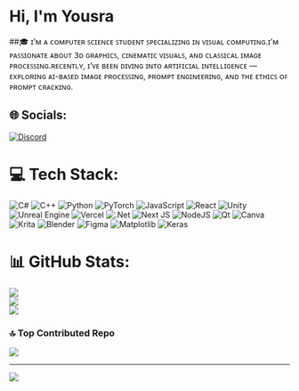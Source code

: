 
#  Hi, I'm Yousra





##🎓 ɪ’ᴍ ᴀ ᴄᴏᴍᴘᴜᴛᴇʀ ꜱᴄɪᴇɴᴄᴇ ꜱᴛᴜᴅᴇɴᴛ ꜱᴘᴇᴄɪᴀʟɪᴢɪɴɢ ɪɴ ᴠɪꜱᴜᴀʟ ᴄᴏᴍᴘᴜᴛɪɴɢ.ɪ’ᴍ ᴘᴀꜱꜱɪᴏɴᴀᴛᴇ ᴀʙᴏᴜᴛ 𝟥ᴅ ɢʀᴀᴘʜɪᴄꜱ, ᴄɪɴᴇᴍᴀᴛɪᴄ ᴠɪꜱᴜᴀʟꜱ, ᴀɴᴅ ᴄʟᴀꜱꜱɪᴄᴀʟ ɪᴍᴀɢᴇ ᴘʀᴏᴄᴇꜱꜱɪɴɢ.ʀᴇᴄᴇɴᴛʟʏ, ɪ’ᴠᴇ ʙᴇᴇɴ ᴅɪᴠɪɴɢ ɪɴᴛᴏ ᴀʀᴛɪꜰɪᴄɪᴀʟ ɪɴᴛᴇʟʟɪɢᴇɴᴄᴇ — ᴇxᴘʟᴏʀɪɴɢ ᴀɪ-ʙᴀꜱᴇᴅ ɪᴍᴀɢᴇ ᴘʀᴏᴄᴇꜱꜱɪɴɢ, ᴘʀᴏᴍᴘᴛ ᴇɴɢɪɴᴇᴇʀɪɴɢ, ᴀɴᴅ ᴛʜᴇ ᴇᴛʜɪᴄꜱ ᴏꜰ ᴘʀᴏᴍᴘᴛ ᴄʀᴀᴄᴋɪɴɢ.

## 🌐 Socials:
[![Discord](https://img.shields.io/badge/Discord-%237289DA.svg?logo=discord&logoColor=white)](https://discord.gg/_yousra_112266) 

# 💻 Tech Stack:
![C#](https://img.shields.io/badge/c%23-%23239120.svg?style=for-the-badge&logo=csharp&logoColor=white) ![C++](https://img.shields.io/badge/c++-%2300599C.svg?style=for-the-badge&logo=c%2B%2B&logoColor=white) ![Python](https://img.shields.io/badge/python-3670A0?style=for-the-badge&logo=python&logoColor=ffdd54) ![PyTorch](https://img.shields.io/badge/PyTorch-%23EE4C2C.svg?style=for-the-badge&logo=PyTorch&logoColor=white) ![JavaScript](https://img.shields.io/badge/javascript-%23323330.svg?style=for-the-badge&logo=javascript&logoColor=%23F7DF1E) ![React](https://img.shields.io/badge/react-%2320232a.svg?style=for-the-badge&logo=react&logoColor=%2361DAFB) ![Unity](https://img.shields.io/badge/unity-%23000000.svg?style=for-the-badge&logo=unity&logoColor=white) ![Unreal Engine](https://img.shields.io/badge/unrealengine-%23313131.svg?style=for-the-badge&logo=unrealengine&logoColor=white) ![Vercel](https://img.shields.io/badge/vercel-%23000000.svg?style=for-the-badge&logo=vercel&logoColor=white) ![.Net](https://img.shields.io/badge/.NET-5C2D91?style=for-the-badge&logo=.net&logoColor=white) ![Next JS](https://img.shields.io/badge/Next-black?style=for-the-badge&logo=next.js&logoColor=white) ![NodeJS](https://img.shields.io/badge/node.js-6DA55F?style=for-the-badge&logo=node.js&logoColor=white) ![Qt](https://img.shields.io/badge/Qt-%23217346.svg?style=for-the-badge&logo=Qt&logoColor=white) ![Canva](https://img.shields.io/badge/Canva-%2300C4CC.svg?style=for-the-badge&logo=Canva&logoColor=white) ![Krita](https://img.shields.io/badge/Krita-203759?style=for-the-badge&logo=krita&logoColor=EEF37B) ![Blender](https://img.shields.io/badge/blender-%23F5792A.svg?style=for-the-badge&logo=blender&logoColor=white) ![Figma](https://img.shields.io/badge/figma-%23F24E1E.svg?style=for-the-badge&logo=figma&logoColor=white) ![Matplotlib](https://img.shields.io/badge/Matplotlib-%23ffffff.svg?style=for-the-badge&logo=Matplotlib&logoColor=black) ![Keras](https://img.shields.io/badge/Keras-%23D00000.svg?style=for-the-badge&logo=Keras&logoColor=white)
# 📊 GitHub Stats:
![](https://github-readme-stats.vercel.app/api?username=Vixen-77&theme=neon&hide_border=false&include_all_commits=false&count_private=false)<br/>
![](https://nirzak-streak-stats.vercel.app/?user=Vixen-77&theme=neon&hide_border=false)<br/>
![](https://github-readme-stats.vercel.app/api/top-langs/?username=Vixen-77&theme=neon&hide_border=false&include_all_commits=false&count_private=false&layout=compact)

### 🔝 Top Contributed Repo
![](https://github-contributor-stats.vercel.app/api?username=Vixen-77&limit=5&theme=neon&combine_all_yearly_contributions=true)

---
[![](https://visitcount.itsvg.in/api?id=Vixen-77&icon=5&color=6)](https://visitcount.itsvg.in)

<!-- Proudly created with GPRM ( https://gprm.itsvg.in ) -->
